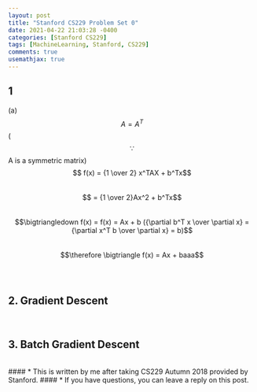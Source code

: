 ```yaml
---
layout: post
title: "Stanford CS229 Problem Set 0"
date: 2021-04-22 21:03:28 -0400
categories: [Stanford CS229]
tags: [MachineLearning, Stanford, CS229]
comments: true
usemathjax: true
---
```


## 1
(a) $$A = A^T$$ ( $$\because$$ A is a symmetric matrix)  
$$ f(x) = {1 \over 2} x^TAX + b^Tx$$  
$$ = {1 \over 2}Ax^2 + b^Tx$$  
$$\bigtriangledown f(x) = f(x) = Ax + b ({\partial b^T x \over \partial x} = {\partial x^T b \over \partial x} = b)$$  
$$\therefore \bigtriangle f(x) = Ax + baaa$$   
<br/>

## 2. Gradient Descent
<br/>

## 3. Batch Gradient Descent


<br/>
#### * This is written by me after taking CS229 Autumn 2018 provided by Stanford.
#### * If you have questions, you can leave a reply on this post.

